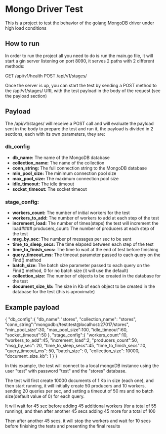 # Mongo Driver Test
This is a project to test the behavior of the golang MongoDB driver under high load conditions

## How to run
In order to run the project all you need to do is run the main.go file, it will start a gin server listening on port 8090, it serves 2 paths with 2 different methods:

GET    /api/v1/health
POST   /api/v1/stages/

Once the server is up, you can start the test by sending a POST method to the /api/v1/stages/ URI, with the test payload in the body of the request (see the payload section)

## Payload

The /api/v1/stages/ will receive a POST call and will evaluate the payload sent in the body to prepare the test and run it, the payload is divided in 2 sections, each with its own parameters, they are:

### db_config
*   **db_name:** The name of the MongoDB database
*   **collection_name:** The name of the collection
*   **conn_string:** The full connection string to the MongoDB database 
*   **min_pool_size:** The minimum connection pool size
*   **max_pool_size:** The maximum connection pool size
*   **idle_timeout:** The idle timeout 
*   **socket_timeout:** The socket timeout

### stage_config:
*   **workers_count:** The number of initial workers for the test
*   **workers_to_add:** The number of workers to add at each step of the test
*   **increment_load:** The number of times(steps) the test will increment the load####   producers_count: The number of producers at each step of the test
*   **msg_by_sec:** The number pf messages per sec to be sent
*   **time_to_sleep_secs:** The time elapsed between each step of the test
*   **time_to_finish_secs:** The time to wait at the end of test before finishing
*   **query_timeout_ms:** The timeout parameter passed to each query on the Find() method
*   **batch_size:** The batch size parameter passed to each query on the Find() method, 0 for no batch size (it will use the default)
*   **collection_size:** The number of objects to be created in the database for the test
*   **document_size_kb:** The size in Kb of each object to be created in the database for the test (this is aproximate)

## Example payload

{
	"db_config":{
		"db_name":"stores",
		"collection_name": "stores",
		"conn_string":"mongodb://test:test@localhost:27017/stores",
		"min_pool_size":30,
		"max_pool_size":100,
		"idle_timeout":60,
		"socket_timeout":50
	},
	"stage_config":{
		"workers_count":10,
		"workers_to_add":45,
		"increment_load":2,
		"producers_count":50,
		"msg_by_sec": 20,
		"time_to_sleep_secs":45,
		"time_to_finish_secs":10,
		"query_timeout_ms": 50,
		"batch_size": 0,
		"collection_size": 10000,
		"document_size_kb": 1
	}
}

In this example, the test will connect to a local mongoDB instance using the user "test" with password "test" and the "stores" database.

The test will first create 10000 documents of 1 Kb in size (each one), and then start running, it will initially create 50 producers and 10 workers, sending 20 queries per sec, and setting a timeout of 50 ms and no batch size(default value of 0) for each query.

It will wait for 45 sec before adding 45 additional workers (for a total of 55 running), and then after another 45 secs adding 45 more for a total of 100

Then after another 45 secs, it will stop the workers and wait for 10 secs before finishing the tests and presenting the final results 
 